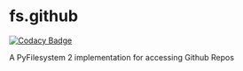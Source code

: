 # fs.github

[![Codacy Badge](https://api.codacy.com/project/badge/Grade/45b4ad4548af4adfa152a4ad0264a969)](https://app.codacy.com/app/merlink01/fs.github?utm_source=github.com&utm_medium=referral&utm_content=merlink01/fs.github&utm_campaign=Badge_Grade_Dashboard)

A PyFilesystem 2 implementation for accessing Github Repos


